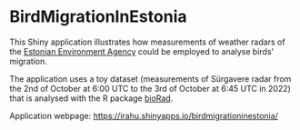 # BirdMigrationInEstonia

This Shiny application illustrates how measurements of weather radars of the [Estonian Environment Agency](https://www.ilmateenistus.ee/ilm/ilmavaatlused/radar/#layers/precipitation,thunder) could be employed to analyse birds' migration. 

The application uses a toy dataset (measurements of Sürgavere radar from the 2nd of October at 6:00 UTC to the 3rd of October at 6:45 UTC in 2022) that is analysed with the R package [bioRad](https://github.com/adokter/bioRad). 

Application webpage:  https://irahu.shinyapps.io/birdmigrationinestonia/

